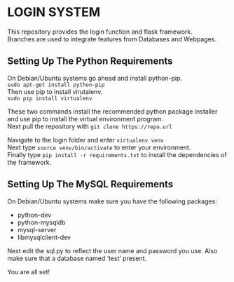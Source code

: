 LOGIN SYSTEM
============
<p>
This repository provides the login function and flask framework.<br>
Branches are used to integrate features from Databases and Webpages.<br>
</p>

Setting Up The Python Requirements
----------------------------------
<p>
On Debian/Ubuntu systems go ahead and install python-pip.<br>
<code>sudo apt-get install python-pip</code><br>
Then use pip to install virutalenv.<br>
<code>sudo pip install virtualenv</code><br>

These two commands install the recommended python package installer and use pip to install the virtual environment program.
<br>
Next pull the repository with `git clone https://repo.url`

Navigate to the login folder and enter `virtualenv venv`<br>
Next type `source venv/bin/activate` to enter your environment.<br>
Finally type `pip install -r requirements.txt` to install the dependencies of the framework.
</p>

Setting Up The MySQL Requirements
---------------------------------
On Debian/Ubuntu systems make sure you have the following packages:
  * python-dev
  * python-mysqldb
  * mysql-server
  * libmysqlclient-dev<br />

Next edit the sql.py to reflect the user name and password you use.  Also make sure that a database named ‘test’ present.



You are all set!

